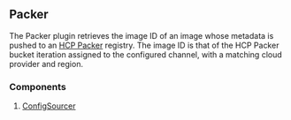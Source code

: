 ## Packer

The Packer plugin retrieves the image ID of an image whose metadata is pushed
to an [HCP Packer](https://cloud.hashicorp.com/products/packer) registry. The
image ID is that of the HCP Packer bucket iteration assigned to the configured
channel, with a matching cloud provider and region.

### Components

1. [ConfigSourcer](/waypoint/integrations/hashicorp/packer/latest/components/config-sourcer/packer-config-sourcer)
